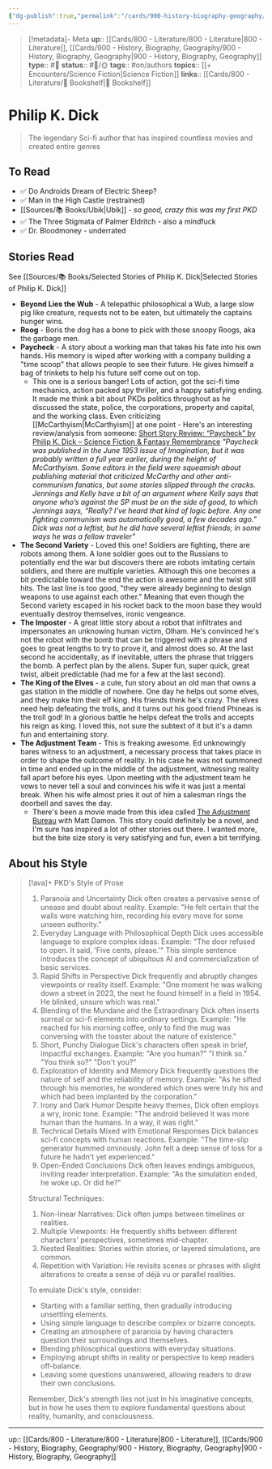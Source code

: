 ```yaml
---
{"dg-publish":true,"permalink":"/cards/900-history-biography-geography/biography/philip-k-dick/","title":"Philip K Dick"}
---
```


> [!metadata]- Meta
> **up**:: [[Cards/800 - Literature/800 - Literature\|800 - Literature]], [[Cards/900 - History, Biography, Geography/900 - History, Biography, Geography\|900 - History, Biography, Geography]]
> **type**:: #📝 
> **status**:: #📝/🌞
> **tags**::  #on/authors 
> **topics**:: [[+ Encounters/Science Fiction\|Science Fiction]]
> **links**:: [[Cards/800 - Literature/📗 Bookshelf\|📗 Bookshelf]]


# Philip K. Dick

> The legendary Sci-fi author that has inspired countless movies and created entire genres

## To Read
- ✅ Do Androids Dream of Electric Sheep?
- ✅ Man in the High Castle (restrained)
- [[Sources/📚 Books/Ubik\|Ubik]] - *so good, crazy this was my first PKD*
- ✅ The Three Stigmata of Palmer Eldritch - also a mindfuck
- ✅ Dr. Bloodmoney - underrated 
## Stories Read

See [[Sources/📚 Books/Selected Stories of Philip K. Dick\|Selected Stories of Philip K. Dick]]

- **Beyond Lies the Wub** - A telepathic philosophical a Wub, a large slow pig like creature, requests not to be eaten, but ultimately the captains hunger wins. 
- **Roog** - Boris the dog has a bone to pick with those snoopy Roogs, aka the garbage men.
- **Paycheck** - A story about a working man that takes his fate into his own hands. His memory is wiped after working with a company building a "time scoop" that allows people to see their future. He gives himself a bag of trinkets to help his future self come out on top. 
	- This one is a serious banger! Lots of action, got the sci-fi time mechanics, action packed spy thriller, and a happy satisfying ending. It made me think a bit about PKDs politics throughout as he discussed the state, police, the corporations, property and capital, and the working class. Even criticizing [[McCarthyism\|McCarthyism]] at one point - Here's an interesting review/analysis from someone: [Short Story Review: “Paycheck” by Philip K. Dick – Science Fiction & Fantasy Remembrance](https://sffremembrance.com/2023/07/17/short-story-review-paycheck-by-philip-k-dick/) *"Paycheck was published in the June 1953 issue of Imagination, but it was probably written a full year earlier, during the height of McCarthyism. Some editors in the field were squeamish about publishing material that criticized McCarthy and other anti-communism fanatics, but some stories slipped through the cracks. Jennings and Kelly have a bit of an argument where Kelly says that anyone who’s against the SP must be on the side of good, to which Jennings says, “Really? I’ve heard that kind of logic before. Any one fighting communism was automatically good, a few decades ago.” Dick was not a leftist, but he did have several leftist friends; in some ways he was a fellow traveler"*
- **The Second Variety** - Loved this one! Soldiers are fighting, there are robots among them. A lone soldier goes out to the Russians to potentially end the war but discovers there are robots imitating certain soldiers, and there are multiple varieties. Although this one becomes a bit predictable toward the end the action is awesome and the twist still hits. The last line is too good, "they were already beginning to design weapons to use against each other." Meaning that even though the Second variety escaped in his rocket back to the moon base they would eventually destroy themselves, ironic vengeance. 
- **The Imposter** - A great little story about a robot that infiltrates and impersonates an unknowing human victim, Olham. He's convinced he's not the robot with the bomb that can be triggered with a phrase and goes to great lengths to try to prove it, and almost does so. At the last second he accidentally, as if inevitable, utters the phrase that triggers the bomb. A perfect plan by the aliens. Super fun, super quick, great twist, albeit predictable (had me for a few at the last second).
- **The King of the Elves** - a cute, fun story about an old man that owns a gas station in the middle of nowhere. One day he helps out some elves, and they make him their elf king. His friends think he's crazy. The elves need help defeating the trolls, and it turns out his good friend Phineas is the troll god! In a glorious battle he helps defeat the trolls and accepts his reign as king. I loved this, not sure the subtext of it but it's a damn fun and entertaining story.
- **The Adjustment Team** - This is freaking awesome. Ed unknowingly bares witness to an adjustment, a necessary process that takes place in order to shape the outcome of reality. In his case he was not summoned in time and ended up in the middle of the adjustment, witnessing reality fall apart before his eyes. Upon meeting with the adjustment team he vows to never tell a soul and convinces his wife it was just a mental break. When his wife almost pries it out of him a salesman rings the doorbell and saves the day. 
	- There's been a movie made from this idea called [The Adjustment Bureau](https://youtu.be/fSeWHl1PaKs?si=220FtYQMEaYSC0R8) with Matt Damon. This story could definitely be a novel, and I'm sure has inspired a lot of other stories out there. I wanted more, but the bite size story is very satisfying and fun, even a bit terrifying.


## About his Style


> [!ava]+ PKD's Style of Prose
> 
> 1. Paranoia and Uncertainty Dick often creates a pervasive sense of unease and doubt about reality. Example: "He felt certain that the walls were watching him, recording his every move for some unseen authority."
> 2. Everyday Language with Philosophical Depth Dick uses accessible language to explore complex ideas. Example: "The door refused to open. It said, 'Five cents, please.'" This simple sentence introduces the concept of ubiquitous AI and commercialization of basic services.
> 3. Rapid Shifts in Perspective Dick frequently and abruptly changes viewpoints or reality itself. Example: "One moment he was walking down a street in 2023, the next he found himself in a field in 1954. He blinked, unsure which was real."
> 4. Blending of the Mundane and the Extraordinary Dick often inserts surreal or sci-fi elements into ordinary settings. Example: "He reached for his morning coffee, only to find the mug was conversing with the toaster about the nature of existence."
> 5. Short, Punchy Dialogue Dick's characters often speak in brief, impactful exchanges. Example: "Are you human?" "I think so." "You think so?" "Don't you?"
> 6. Exploration of Identity and Memory Dick frequently questions the nature of self and the reliability of memory. Example: "As he sifted through his memories, he wondered which ones were truly his and which had been implanted by the corporation."
> 7. Irony and Dark Humor Despite heavy themes, Dick often employs a wry, ironic tone. Example: "The android believed it was more human than the humans. In a way, it was right."
> 8. Technical Details Mixed with Emotional Responses Dick balances sci-fi concepts with human reactions. Example: "The time-slip generator hummed ominously. John felt a deep sense of loss for a future he hadn't yet experienced."
> 9. Open-Ended Conclusions Dick often leaves endings ambiguous, inviting reader interpretation. Example: "As the simulation ended, he woke up. Or did he?"
> 
> Structural Techniques:
> 
> 1. Non-linear Narratives: Dick often jumps between timelines or realities.
> 2. Multiple Viewpoints: He frequently shifts between different characters' perspectives, sometimes mid-chapter.
> 3. Nested Realities: Stories within stories, or layered simulations, are common.
> 4. Repetition with Variation: He revisits scenes or phrases with slight alterations to create a sense of déjà vu or parallel realities.
> 
> To emulate Dick's style, consider:
> 
> - Starting with a familiar setting, then gradually introducing unsettling elements.
> - Using simple language to describe complex or bizarre concepts.
> - Creating an atmosphere of paranoia by having characters question their surroundings and themselves.
> - Blending philosophical questions with everyday situations.
> - Employing abrupt shifts in reality or perspective to keep readers off-balance.
> - Leaving some questions unanswered, allowing readers to draw their own conclusions.
> 
> Remember, Dick's strength lies not just in his imaginative concepts, but in how he uses them to explore fundamental questions about reality, humanity, and consciousness.


---
up:: [[Cards/800 - Literature/800 - Literature\|800 - Literature]], [[Cards/900 - History, Biography, Geography/900 - History, Biography, Geography\|900 - History, Biography, Geography]]

